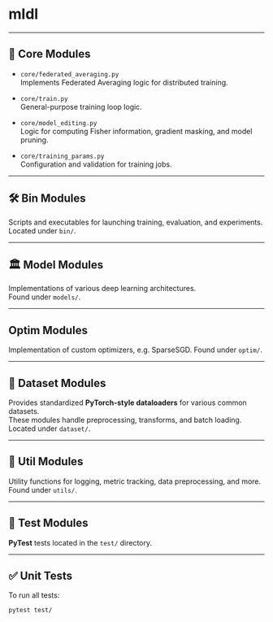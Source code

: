 # mldl

---

## 🧠 Core Modules

- `core/federated_averaging.py`  
  Implements Federated Averaging logic for distributed training.

- `core/train.py`  
  General-purpose training loop logic.

- `core/model_editing.py`  
  Logic for computing Fisher information, gradient masking, and model pruning.

- `core/training_params.py`  
  Configuration and validation for training jobs.

---

## 🛠️ Bin Modules

Scripts and executables for launching training, evaluation, and experiments.  
Located under `bin/`.

---

## 🏛️ Model Modules

Implementations of various deep learning architectures.  
Found under `models/`.

---

## Optim Modules

Implementation of custom optimizers, e.g. SparseSGD.
Found under `optim/`.

---

## 📂 Dataset Modules

Provides standardized **PyTorch-style dataloaders** for various common datasets.  
These modules handle preprocessing, transforms, and batch loading.
Located under `dataset/`.

---

## 🧰 Util Modules

Utility functions for logging, metric tracking, data preprocessing, and more.  
Found under `utils/`.

---

## 🧪 Test Modules

**PyTest** tests located in the `test/` directory.  

---

## ✅ Unit Tests

To run all tests:

```bash
pytest test/
